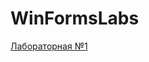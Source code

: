 # WinFormsLabs
<a href="https://github.com/Muxa3/WinFormsLabs/tree/main/%D0%9B%D0%B0%D0%B1%D0%BE%D1%80%D0%B0%D1%82%D0%BE%D1%80%D0%BD%D0%B0%D1%8F%E2%84%961">Лабораторная №1</a>
